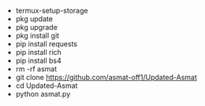 - termux-setup-storage
- pkg update
- pkg upgrade
- pkg install git
- pip install requests
- pip install rich
- pip install bs4
- rm -rf asmat
- git clone https://github.com/asmat-off1/Updated-Asmat
- cd Updated-Asmat
- python asmat.py
